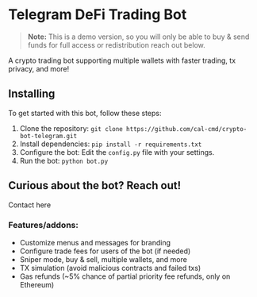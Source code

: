 # Telegram DeFi Trading Bot
> **Note:** This is a demo version, so you will only be able to buy & send funds for full access or redistribution reach out below.
> 
A crypto trading bot supporting multiple wallets with faster trading, tx privacy, and more!

## Installing
To get started with this bot, follow these steps:

1. Clone the repository: `git clone https://github.com/cal-cmd/crypto-bot-telegram.git`
2. Install dependencies: `pip install -r requirements.txt`
3. Configure the bot: Edit the `config.py` file with your settings.
4. Run the bot: `python bot.py`


## Curious about the bot? Reach out!
Contact here

### Features/addons:
- Customize menus and messages for branding
- Configure trade fees for users of the bot (if needed)
- Sniper mode, buy & sell, multiple wallets, and more
- TX simulation (avoid malicious contracts and failed txs) 
- Gas refunds (~5% chance of partial priority fee refunds, only on Ethereum)
